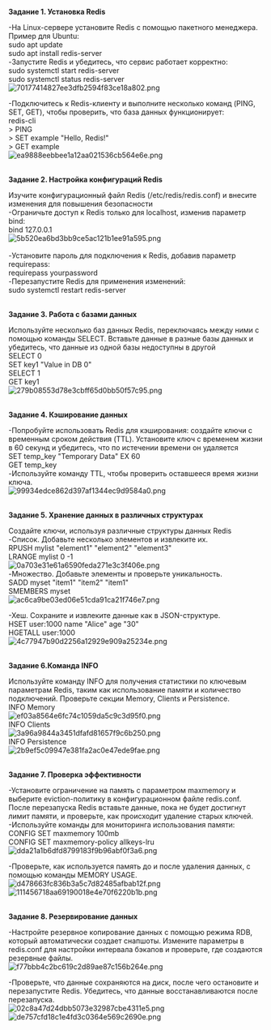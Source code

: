 **Задание 1. Установка Redis**

\-На Linux-сервере установите Redis с помощью пакетного менеджера. Пример для Ubuntu:  
sudo apt update  
sudo apt install redis-server  
\-Запустите Redis и убедитесь, что сервис работает корректно:  
sudo systemctl start redis-server  
sudo systemctl status redis-server  
![70177414827ee3dfb2594f83ce18a802.png](../../_resources/70177414827ee3dfb2594f83ce18a802.png)

\-Подключитесь к Redis-клиенту и выполните несколько команд (PING, SET, GET), чтобы проверить, что база данных функционирует:  
redis-cli  
\> PING  
\> SET example "Hello, Redis!"  
\> GET example  
![ea9888eebbee1a12aa021536cb564e6e.png](../../_resources/ea9888eebbee1a12aa021536cb564e6e.png)  
<br/>

**Задание 2. Настройка конфигураций Redis**

Изучите конфигурационный файл Redis (/etc/redis/redis.conf) и внесите изменения для повышения безопасности  
\-Ограничьте доступ к Redis только для localhost, изменив параметр bind:  
bind 127.0.0.1  
![5b520ea6bd3bb9ce5ac121b1ee91a595.png](../../_resources/5b520ea6bd3bb9ce5ac121b1ee91a595.png)  
<br/>\-Установите пароль для подключения к Redis, добавив параметр requirepass:  
requirepass yourpassword  
\-Перезапустите Redis для применения изменений:  
sudo systemctl restart redis-server  
<br/>

**Задание 3. Работа с базами данных**

Используйте несколько баз данных Redis, переключаясь между ними с помощью команды SELECT. Вставьте данные в разные базы данных и убедитесь, что данные из одной базы недоступны в другой  
SELECT 0  
SET key1 "Value in DB 0"  
SELECT 1  
GET key1  
![279b08553d78e3cbff65d0bb50f57c95.png](../../_resources/279b08553d78e3cbff65d0bb50f57c95.png)  
<br/>

**Задание 4. Кэширование данных**

\-Попробуйте использовать Redis для кэширования: создайте ключи с временным сроком действия (TTL). Установите ключ с временем жизни в 60 секунд и убедитесь, что по истечении времени он удаляется  
SET temp_key "Temporary Data" EX 60  
GET temp_key  
\-Используйте команду TTL, чтобы проверить оставшееся время жизни ключа.  
![99934edce862d397af1344ec9d9584a0.png](../../_resources/99934edce862d397af1344ec9d9584a0.png)  
<br/>

**Задание 5. Хранение данных в различных структурах**

Создайте ключи, используя различные структуры данных Redis  
\-Список. Добавьте несколько элементов и извлеките их.  
RPUSH mylist "element1" "element2" "element3"  
LRANGE mylist 0 -1  
![0a703e31e61a6590feda271e3c3f406e.png](../../_resources/0a703e31e61a6590feda271e3c3f406e.png)  
\-Множество. Добавьте элементы и проверьте уникальность.  
SADD myset "item1" "item2" "item1"  
SMEMBERS myset  
![ac6ca9be03ed06e51cda91ca21f746e7.png](../../_resources/ac6ca9be03ed06e51cda91ca21f746e7.png)

\-Хеш. Сохраните и извлеките данные как в JSON-структуре.  
HSET user:1000 name "Alice" age "30"  
HGETALL user:1000  
![4c77947b90d2256a12929e909a25234e.png](../../_resources/4c77947b90d2256a12929e909a25234e.png)  
<br/>

**Задание 6.Команда INFO**

Используйте команду INFO для получения статистики по ключевым параметрам Redis, таким как использование памяти и количество подключений. Проверьте секции Memory, Clients и Persistence.  
INFO Memory  
![ef03a8564e6fc74c1059da5c9c3d95f0.png](../../_resources/ef03a8564e6fc74c1059da5c9c3d95f0.png)  
INFO Clients  
![3a96a9844a3451dfafd81657f9c6b250.png](../../_resources/3a96a9844a3451dfafd81657f9c6b250.png)  
INFO Persistence  
![2b9ef5c09947e381fa2ac0e47ede9fae.png](../../_resources/2b9ef5c09947e381fa2ac0e47ede9fae.png)  
<br/>

**Задание 7. Проверка эффективности**

\-Установите ограничение на память с параметром maxmemory и выберите eviction-политику в конфигурационном файле redis.conf. После перезапуска Redis вставьте данные, пока не будет достигнут лимит памяти, и проверьте, как происходит удаление старых ключей.  
\-Используйте команды для мониторинга использования памяти:  
CONFIG SET maxmemory 100mb  
CONFIG SET maxmemory-policy allkeys-lru  
![dda21a1b6dfd8799183f9b96abf0f3a6.png](../../_resources/dda21a1b6dfd8799183f9b96abf0f3a6.png)

\-Проверьте, как используется память до и после удаления данных, с помощью команды MEMORY USAGE.  
![d478663fc836b3a5c7d82485afbab12f.png](../../_resources/d478663fc836b3a5c7d82485afbab12f.png)  
![111456718aa69190018e4e70f6220b1b.png](../../_resources/111456718aa69190018e4e70f6220b1b.png)  
<br/>

**Задание 8. Резервирование данных**

\-Настройте резервное копирование данных с помощью режима RDB, который автоматически создает снапшоты. Измените параметры в redis.conf для настройки интервала бэкапов и проверьте, где создаются резервные файлы.  
![f77bbb4c2bc619c2d89ae87c156b264e.png](../../_resources/f77bbb4c2bc619c2d89ae87c156b264e.png)

\-Проверьте, что данные сохраняются на диск, после чего остановите и перезапустите Redis. Убедитесь, что данные восстанавливаются после перезапуска.  
![02c8a47d24dbb5073e32987cbe4311e5.png](../../_resources/02c8a47d24dbb5073e32987cbe4311e5.png)  
![de757cfd18c1e4fd3c0364e569c2690e.png](../../_resources/de757cfd18c1e4fd3c0364e569c2690e.png)